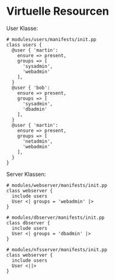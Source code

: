 # Virtuelle Resourcen

User Klasse:

    # modules/users/manifests/init.pp
    class users {
      @user { 'martin':
        ensure => present,
        groups => [
          'sysadmin',
          'webadmin'
        ],
      }
      @user { 'bob':
        ensure => present,
        groups => [
          'sysadmin',
          'dbadmin'
        ],
      }
      @user { 'martin':
        ensure => present,
        groups => [
          'netadmin',
          'webadmin'
        ],
      }
    }

Server Klassen:

    # modules/webserver/manifests/init.pp
    class webserver {
      include users
      User <| groups = 'webadmin' |>
    }

    # modules/dbserver/manifests/init.pp
    class dbserver {
      include users
      User <| groups = 'dbadmin' |>
    }

    # modules/nfsserver/manifests/init.pp
    class webserver {
      include users
      User <||>
    }
